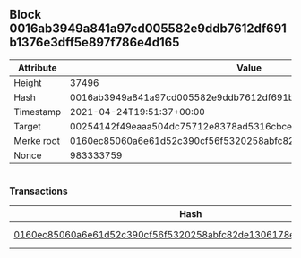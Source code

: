 ## Block 0016ab3949a841a97cd005582e9ddb7612df691b1376e3dff5e897f786e4d165

Attribute | Value
--- | ---
Height | 37496
Hash | 0016ab3949a841a97cd005582e9ddb7612df691b1376e3dff5e897f786e4d165
Timestamp | 2021-04-24T19:51:37+00:00
Target | 00254142f49eaaa504dc75712e8378ad5316cbcead634704b3734b6271167cc4
Merke root | 0160ec85060a6e61d52c390cf56f5320258abfc82de1306178e3451f7591d939
Nonce | 983333759

```

```

### Transactions

Hash | Amount
--- | ---
[0160ec85060a6e61d52c390cf56f5320258abfc82de1306178e3451f7591d939](0160ec85060a6e61d52c390cf56f5320258abfc82de1306178e3451f7591d939.md) | 10.00000000 SKEPTI 
